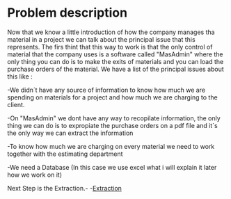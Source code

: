 # Problem description 

Now that we know a little introduction of how the company manages tha material in a project we can talk about the principal issue that this represents.
The firs thint that this way to work is that the only control of material that the company uses is a software called "MasAdmin" where the only thing you can do is to make the exits of materials and you can load the
purchase orders of the material.
We have a list of the principal issues about this like :

-We didn´t have any source of information to know how much we are spending on materials for a project and how much we are charging to the client.

-On "MasAdmin" we dont have any way to recopilate information, the only thing we can do is to expropiate the purchase orders on a pdf file and it´s the only way we can extract the information

-To know how much we are charging on every material we need to work together with the estimating department

-We need a Database (In this case we use excel what i will explain it later how we work on it) 


Next Step is the Extraction.-
-[Extraction](Extract.md)
